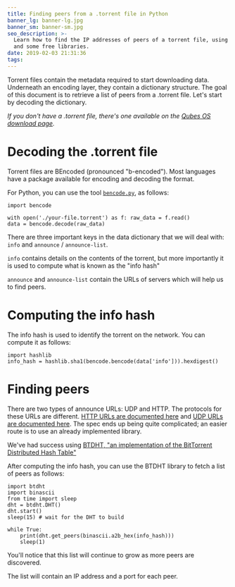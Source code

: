 ```yaml
---
title: Finding peers from a .torrent file in Python
banner_lg: banner-lg.jpg
banner_sm: banner-sm.jpg
seo_description: >-
  Learn how to find the IP addresses of peers of a torrent file, using Python
  and some free libraries.
date: 2019-02-03 21:31:36
tags:
---
```



Torrent files contain the metadata required to start downloading data. Underneath an encoding layer, they contain a dictionary structure. The goal of this document is to retrieve a list of peers from a .torrent file. Let's start by decoding the dictionary.

_If you don't have a .torrent file, there's one available on the [Qubes OS download page](https://www.qubes-os.org/downloads/)._

# Decoding the .torrent file

Torrent files are BEncoded (pronounced "b-encoded"). Most languages have a package available for encoding and decoding the format. 

For Python, you can use the tool [`bencode.py`](https://pypi.org/project/bencode.py/), as follows:

```
import bencode

with open('./your-file.torrent') as f: raw_data = f.read()
data = bencode.decode(raw_data)
```

There are three important keys in the data dictionary that we will deal with: `info` and `announce` / `announce-list`.

`info` contains details on the contents of the torrent, but more importantly it is used to compute what is known as the "info hash"

`announce` and `announce-list` contain the URLs of servers which will help us to find peers.

# Computing the info hash

The info hash is used to identify the torrent on the network. You can compute it as follows:

```
import hashlib
info_hash = hashlib.sha1(bencode.bencode(data['info'])).hexdigest()
```

# Finding peers

There are two types of announce URLs: UDP and HTTP. The protocols for these URLs are different. [HTTP URLs are documented here](http://www.bittorrent.org/beps/bep_0003.html) and [UDP URLs are documented here](http://www.bittorrent.org/beps/bep_0015.html). The spec ends up being quite complicated; an easier route is to use an already implemented library.

We've had success using [BTDHT, "an implementation of the BitTorrent Distributed Hash Table"](https://github.com/nitmir/btdht)

After computing the info hash, you can use the BTDHT library to fetch a list of peers as follows:

```
import btdht
import binascii
from time import sleep
dht = btdht.DHT()
dht.start()
sleep(15) # wait for the DHT to build

while True:
    print(dht.get_peers(binascii.a2b_hex(info_hash)))
    sleep(1)
```

You'll notice that this list will continue to grow as more peers are discovered.

The list will contain an IP address and a port for each peer. 